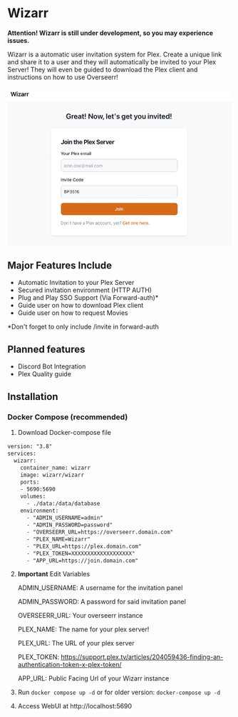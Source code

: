 # Wizarr
**Attention! Wizarr is still under development, so you may experience issues.**

Wizarr is a automatic user invitation system for Plex. Create a unique link and share it to a user and they will automatically be invited to your Plex Server! They will even be guided to download the Plex client and instructions on how to use Overseerr!

![alt](./screenshots/invitation.png)

## Major Features Include

- Automatic Invitation to your Plex Server
- Secured invitation environment (HTTP AUTH)
- Plug and Play SSO Support (Via Forward-auth)\*
- Guide user on how to download Plex client
- Guide user on how to request Movies

*Don't forget to only include /invite in forward-auth

## Planned features

- Discord Bot Integration 
- Plex Quality guide 


## Installation

### Docker Compose (recommended)

1. Download Docker-compose file

```
version: "3.8"
services:
  wizarr:
    container_name: wizarr
    image: wizarr/wizarr
    ports:
    - 5690:5690
    volumes:
      - ./data:/data/database
    environment:
      - "ADMIN_USERNAME=admin"
      - "ADMIN_PASSWORD=password"
      - "OVERSEERR_URL=https://overseerr.domain.com"
      - "PLEX_NAME=Wizarr"
      - "PLEX_URL=https://plex.domain.com"
      - "PLEX_TOKEN=XXXXXXXXXXXXXXXXXXX"
      - "APP_URL=https://join.domain.com"
```

2.  **Important** Edit Variables

    ADMIN_USERNAME: A username for the invitation panel

    ADMIN_PASSWORD: A password for said invitation panel

    OVERSEERR_URL: Your overseerr instance

    PLEX_NAME: The name for your plex server!

    PLEX_URL: The URL of your plex server

    PLEX_TOKEN: https://support.plex.tv/articles/204059436-finding-an-authentication-token-x-plex-token/

    APP_URL: Public Facing Url of your Wizarr instance

3.  Run `docker compose up -d` or for older version: `docker-compose up -d`
4.  Access WebUI at http://localhost:5690
